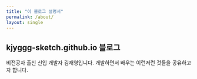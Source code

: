 ```yaml
---
title: "이 블로그 설명서"
permalink: /about/
layout: single
---
```


## kjyggg-sketch.github.io 블로그

비전공자 출신 신입 개발자 김재영입니다.
개발하면서 배우는 이런저런 것들을 공유하고자 합니다.